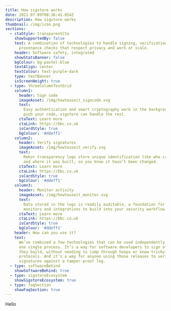```yaml
---
title: How sigstore works
date: 2021-07-09T08:36:41.054Z
description: How sigstore works
thumbnail: /img/icon.png
sections:
  - ctaStyle: transparentCta
    showSupportedBy: false
    text: A combination of technologies to handle signing, verification and
      provenance checks that respect privacy and work at scale.
    header: Software safety, integrated
    showStatsBanner: false
    bgColour: bg-pastel-blue
    textAlign: center
    textColour: text-purple-dark
    type: textBanner
    isScreenHeight: true
  - type: threeColumnTextGrid
    column1:
      header: Sign code
      imageAsset: /img/howtouseit_signcode.svg
      text:
        Easy authentication and smart cryptography work in the background. Just
        push your code, sigstore can handle the rest.
      ctaText: Learn more
      ctaLink: https://bbc.co.uk
      isCardStyle: true
      bgColour: '#ddeff1'
    column2:
      header: Verify signatures
      imageAsset: /img/howtouseit_verify.svg
      text:
        Rekor transparency logs store unique identification like who created it
        and where it was built, so you know it hasn’t been changed.
      ctaText: Learn more
      ctaLink: https://bbc.co.uk
      isCardStyle: true
      bgColour: '#ddeff1'
    column3:
      header: Monitor activity
      imageAsset: /img/howtouseit_monitor.svg
      text:
        Data stored in the logs is readily auditable, a foundation for future
        monitors and integrations to build into your security workflow.
      ctaText: Learn more
      ctaLink: https://bbc.co.uk
      isCardStyle: true
      bgColour: '#ddeff1'
    header: How can you use it?
    text:
      We’ve combined a few technologies that can be used independently, or as
      one single process. It’s a way for software developers to sign off on what
      they build, without needing to jump through hoops or know tricky security
      protocols. And it’s a way for anyone using those releases to verify the
      signatures against a tamper-proof log.
  - type: softwareBehind
    showSoftwareBehind: true
  - type: sigstoreEcosystem
    showSigstoreEcosystem: true
  - type: faqSection
    showFaqSection: true
---
```


Hello
